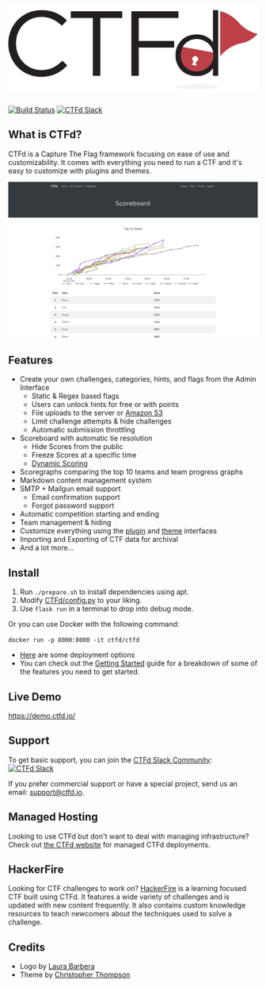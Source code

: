 ![](https://github.com/CTFd/CTFd/blob/master/CTFd/themes/core/static/img/logo.png?raw=true)
====

[![Build Status](https://travis-ci.org/CTFd/CTFd.svg?branch=master)](https://travis-ci.org/CTFd/CTFd)
[![CTFd Slack](https://slack.ctfd.io/badge.svg)](https://slack.ctfd.io/)

## What is CTFd?
CTFd is a Capture The Flag framework focusing on ease of use and customizability. It comes with everything you need to run a CTF and it's easy to customize with plugins and themes.

![CTFd is a CTF in a can.](https://github.com/CTFd/CTFd/blob/master/CTFd/themes/core/static/img/scoreboard.png?raw=true)

## Features
 * Create your own challenges, categories, hints, and flags from the Admin Interface
    * Static & Regex based flags
    * Users can unlock hints for free or with points
    * File uploads to the server or [Amazon S3](https://github.com/CTFd/CTFd-S3-plugin)
    * Limit challenge attempts & hide challenges
    * Automatic submission throttling
 * Scoreboard with automatic tie resolution
    * Hide Scores from the public
    * Freeze Scores at a specific time
    * [Dynamic Scoring](https://github.com/CTFd/DynamicValueChallenge)
 * Scoregraphs comparing the top 10 teams and team progress graphs
 * Markdown content management system
 * SMTP + Mailgun email support
    * Email confirmation support
    * Forgot password support
 * Automatic competition starting and ending
 * Team management & hiding
 * Customize everything using the [plugin](https://github.com/CTFd/CTFd/wiki/Plugins) and [theme](https://github.com/CTFd/CTFd/tree/master/CTFd/themes) interfaces
 * Importing and Exporting of CTF data for archival
 * And a lot more...

## Install
 1. Run `./prepare.sh` to install dependencies using apt.
 2. Modify [CTFd/config.py](https://github.com/CTFd/CTFd/blob/master/CTFd/config.py) to your liking.
 3. Use `flask run` in a terminal to drop into debug mode.

Or you can use Docker with the following command:

`docker run -p 8000:8000 -it ctfd/ctfd`

 * [Here](https://github.com/CTFd/CTFd/wiki/Basic-Deployment) are some deployment options
 * You can check out the [Getting Started](https://github.com/CTFd/CTFd/wiki/Getting-Started) guide for a breakdown of some of the features you need to get started.

## Live Demo
https://demo.ctfd.io/

## Support
To get basic support, you can join the [CTFd Slack Community](https://slack.ctfd.io/): [![CTFd Slack](https://slack.ctfd.io/badge.svg)](https://slack.ctfd.io/)

If you prefer commercial support or have a special project, send us an email: [support@ctfd.io](mailto:support@ctfd.io).

## Managed Hosting
Looking to use CTFd but don't want to deal with managing infrastructure? Check out [the CTFd website](https://ctfd.io/) for managed CTFd deployments.

## HackerFire
Looking for CTF challenges to work on? [HackerFire](https://hackerfire.com/) is a learning focused CTF built using CTFd. It features a wide variety of challenges and is updated with new content frequently. It also contains custom knowledge resources to teach newcomers about the techniques used to solve a challenge.

## Credits
 * Logo by [Laura Barbera](http://www.laurabb.com/)
 * Theme by [Christopher Thompson](https://github.com/breadchris)

